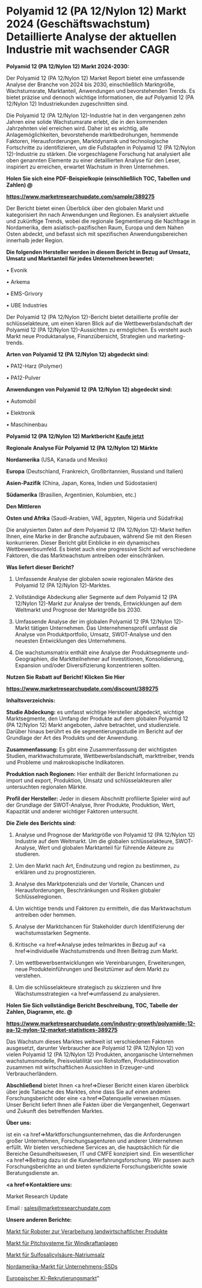 # Polyamid 12 (PA 12/Nylon 12) Markt 2024 (Geschäftswachstum) Detaillierte Analyse der aktuellen Industrie mit wachsender CAGR

<strong>Polyamid 12 (PA 12/Nylon 12) Markt 2024-2030:</strong>

Der Polyamid 12 (PA 12/Nylon 12) Market Report bietet eine umfassende Analyse der Branche von 2024 bis 2030, einschließlich Marktgröße, Wachstumsrate, Marktanteil, Anwendungen und bevorstehenden Trends. Es bietet präzise und dennoch wichtige Informationen, die auf Polyamid 12 (PA 12/Nylon 12) Industriekunden zugeschnitten sind.

Die Polyamid 12 (PA 12/Nylon 12)-Industrie hat in den vergangenen zehn Jahren eine solide Wachstumsrate erlebt, die in den kommenden Jahrzehnten viel erreichen wird. Daher ist es wichtig, alle Anlagemöglichkeiten, bevorstehende marktbedrohungen, hemmende Faktoren, Herausforderungen, Marktdynamik und technologische Fortschritte zu identifizieren, um die Fußstapfen in Polyamid 12 (PA 12/Nylon 12)-Industrie zu stärken. Die vorgeschlagene Forschung hat analysiert alle oben genannten Elemente zu einer detaillierten Analyse für den Leser, inspiriert zu erreichen, erwartet Wachstum in Ihren Unternehmen.



<strong>Holen Sie sich eine PDF-Beispielkopie (einschließlich TOC, Tabellen und Zahlen) @
</strong>

<strong><a href=https://www.marketresearchupdate.com/sample/389275>

<strong>https://www.marketresearchupdate.com/sample/389275</u></font></a></strong></strong>

Der Bericht bietet einen Überblick über den globalen Markt und kategorisiert ihn nach Anwendungen und Regionen. Es analysiert aktuelle und zukünftige Trends, wobei die regionale Segmentierung die Nachfrage in Nordamerika, dem asiatisch-pazifischen Raum, Europa und dem Nahen Osten abdeckt, und befasst sich mit spezifischen Anwendungsbereichen innerhalb jeder Region.



<strong>Die folgenden Hersteller werden in diesem Bericht in Bezug auf Umsatz, Umsatz und Marktanteil für jedes Unternehmen bewertet:</strong>

• Evonik

• Arkema

• EMS-Grivory

• UBE Industries

Der Polyamid 12 (PA 12/Nylon 12)-Bericht bietet detaillierte profile der schlüsselakteure, um einen klaren Blick auf die Wettbewerbslandschaft der Polyamid 12 (PA 12/Nylon 12)-Aussichten zu ermöglichen. Es versteht auch Markt neue Produktanalyse, Finanzübersicht, Strategien und marketing-trends.



<strong>Arten von Polyamid 12 (PA 12/Nylon 12) abgedeckt sind:</strong>

• PA12-Harz (Polymer)

• PA12-Pulver



<strong>Anwendungen von Polyamid 12 (PA 12/Nylon 12) abgedeckt sind:</strong>

• Automobil

• Elektronik

• Maschinenbau



<strong>Polyamid 12 (PA 12/Nylon 12) Marktbericht <a href=https://www.marketresearchupdate.com/buynow/389275>Kaufe jetzt</a></strong>



<strong>Regionale Analyse Für Polyamid 12 (PA 12/Nylon 12) Märkte</strong>



<strong>Nordamerika</strong> (USA, Kanada und Mexiko)



<strong>Europa</strong> (Deutschland, Frankreich, Großbritannien, Russland und Italien)



<strong>Asien-Pazifik</strong> (China, Japan, Korea, Indien und Südostasien)



<strong>Südamerika</strong> (Brasilien, Argentinien, Kolumbien, etc.)



<strong>Den Mittleren</strong> 

<strong>Osten und Afrika</strong> (Saudi-Arabien, VAE, ägypten, Nigeria und Südafrika)

Die analysierten Daten auf dem Polyamid 12 (PA 12/Nylon 12)-Markt helfen Ihnen, eine Marke in der Branche aufzubauen, während Sie mit den Riesen konkurrieren. Dieser Bericht gibt Einblicke in ein dynamisches Wettbewerbsumfeld. Es bietet auch eine progressive Sicht auf verschiedene Faktoren, die das Marktwachstum antreiben oder einschränken.



<strong>Was liefert dieser Bericht?</strong>

1. Umfassende Analyse der globalen sowie regionalen Märkte des Polyamid 12 (PA 12/Nylon 12)-Marktes.

2. Vollständige Abdeckung aller Segmente auf dem Polyamid 12 (PA 12/Nylon 12)-Markt zur Analyse der trends, Entwicklungen auf dem Weltmarkt und Prognose der Marktgröße bis 2030.

3. Umfassende Analyse der im globalen Polyamid 12 (PA 12/Nylon 12)-Markt tätigen Unternehmen. Das Unternehmensprofil umfasst die Analyse von Produktportfolio, Umsatz, SWOT-Analyse und den neuesten Entwicklungen des Unternehmens.

4. Die wachstumsmatrix enthält eine Analyse der Produktsegmente und-Geographien, die Marktteilnehmer auf Investitionen, Konsolidierung, Expansion und/oder Diversifizierung konzentrieren sollten.



<strong>Nutzen Sie Rabatt auf Bericht! Klicken Sie Hier
</strong>

<strong><a href=https://www.marketresearchupdate.com/discount/389275>https://www.marketresearchupdate.com/discount/389275</b></u></font></strong></a>



<strong>Inhaltsverzeichnis:</strong>



<strong>Studie Abdeckung:</strong> es umfasst wichtige Hersteller abgedeckt, wichtige Marktsegmente, den Umfang der Produkte auf dem globalen Polyamid 12 (PA 12/Nylon 12) Markt angeboten, Jahre betrachtet, und studienziele. Darüber hinaus berührt es die segmentierungsstudie im Bericht auf der Grundlage der Art des Produkts und der Anwendung.



<strong>Zusammenfassung:</strong> Es gibt eine Zusammenfassung der wichtigsten Studien, marktwachstumsrate, Wettbewerbslandschaft, markttreiber, trends und Probleme und makroskopische Indikatoren.



<strong>Produktion nach Regionen:</strong> Hier enthält der Bericht Informationen zu import und export, Produktion, Umsatz und schlüsselakteuren aller untersuchten regionalen Märkte.



<strong>Profil der Hersteller:</strong> Jeder in diesem Abschnitt profilierte Spieler wird auf der Grundlage der SWOT-Analyse, Ihrer Produkte, Produktion, Wert, Kapazität und anderer wichtiger Faktoren untersucht.



<strong>Die Ziele des Berichts sind:</strong>

1) Analyse und Prognose der Marktgröße von Polyamid 12 (PA 12/Nylon 12) Industrie auf dem Weltmarkt.
Um die globalen schlüsselakteure, SWOT-Analyse, Wert und globalen Marktanteil für führende Akteure zu studieren.

2) Um den Markt nach Art, Endnutzung und region zu bestimmen, zu erklären und zu prognostizieren.

3) Analyse des Marktpotenzials und der Vorteile, Chancen und Herausforderungen, Beschränkungen und Risiken globaler Schlüsselregionen.

4) Um wichtige trends und Faktoren zu ermitteln, die das Marktwachstum antreiben oder hemmen.

5) Analyse der Marktchancen für Stakeholder durch Identifizierung der wachstumsstarken Segmente.

6) Kritische <a href=>Analyse</a> jedes teilmarktes in Bezug auf <a href=>individuelle</a> Wachstumstrends und Ihren Beitrag zum Markt.

7) Um wettbewerbsentwicklungen wie Vereinbarungen, Erweiterungen, neue Produkteinführungen und Besitztümer auf dem Markt zu verstehen.

8) Um die schlüsselakteure strategisch zu skizzieren und Ihre Wachstumsstrategien <a href=>umfassend</a> zu analysieren.



<strong>Holen Sie Sich vollständige Bericht Beschreibung, TOC, Tabelle der Zahlen, Diagramm, etc. @ </strong>

<strong><a href=https://www.marketresearchupdate.com/industry-growth/polyamide-12-pa-12-nylon-12-market-statistices-389275>https://www.marketresearchupdate.com/industry-growth/polyamide-12-pa-12-nylon-12-market-statistices-389275</a></font></strong>

Das Wachstum dieses Marktes weltweit ist verschiedenen Faktoren ausgesetzt, darunter Verbraucher ace Polyamid 12 (PA 12/Nylon 12) von vielen Polyamid 12 (PA 12/Nylon 12) Produkten, anorganische Unternehmen wachstumsmodelle, Preisvolatilität von Rohstoffen, Produktinnovation zusammen mit wirtschaftlichen Aussichten in Erzeuger-und Verbraucherländern.



<strong>Abschließend</strong> bietet Ihnen <a href=>Dieser</a> Bericht einen klaren überblick über jede Tatsache des Marktes, ohne dass Sie auf einen anderen Forschungsbericht oder eine <a href=>Datenquelle</a> verweisen müssen. Unser Bericht liefert Ihnen alle Fakten über die Vergangenheit, Gegenwart und Zukunft des betreffenden Marktes.



<strong>Über uns:</strong>

 ist ein <a href=>Marktfors</a>chungsunternehmen, das die Anforderungen großer Unternehmen, Forschungsagenturen und anderer Unternehmen erfüllt. Wir bieten verschiedene Services an, die hauptsächlich für die Bereiche Gesundheitswesen, IT und CMFE konzipiert sind. Ein wesentlicher <a href=>Beitrag</a> dazu ist die Kundenerfahrungsforschung. Wir passen auch Forschungsberichte an und bieten syndizierte Forschungsberichte sowie Beratungsdienste an.



<strong><a href=>Kontaktiere uns:</a></strong>

Market Research Update

Email : sales@marketresearchupdate.com



<strong>Unsere anderen Berichte:</strong>

<a href=https://www.linkedin.com/pulse/agricultural-products-processing-robot-market>Markt für Roboter zur Verarbeitung landwirtschaftlicher Produkte</a>

<a href=https://www.linkedin.com/pulse/wind-turbine-pitch-system-market-analysis-segment>Markt für Pitchsysteme für Windkraftanlagen</a>

<a href=https://www.linkedin.com/pulse/sulfosalicylic-acid-sodium-salt-market-sizing-up-anticipating>Markt für Sulfosalicylsäure-Natriumsalz</a>

<a href=https://www.linkedin.com/pulse/north-america-enterprise-ssds-market-analysis>Nordamerika-Markt für Unternehmens-SSDs</a>

<a href=https://www.linkedin.com/pulse/europe-ai-recruitment-market-2023-demand>Europaischer KI-Rekrutierungsmarkt</a>"
